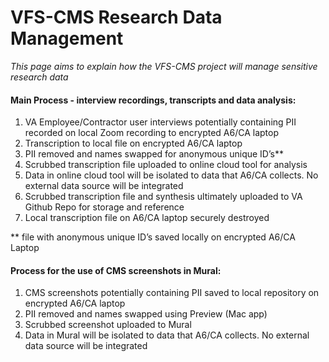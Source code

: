# VFS-CMS Research Data Management

_This page aims to explain how the VFS-CMS project will manage sensitive research data_

#### Main Process - interview recordings, transcripts and data analysis:

1. VA Employee/Contractor user interviews potentially containing PII recorded on local Zoom recording to encrypted A6/CA laptop
2. Transcription to local file on encrypted A6/CA laptop
3. PII removed and names swapped for anonymous unique ID’s**
4. Scrubbed transcription file uploaded to online cloud tool for analysis
5. Data in online cloud tool will be isolated to data that A6/CA collects. No external data source will be integrated
6. Scrubbed transcription file and synthesis ultimately uploaded to VA Github Repo for storage and reference
7. Local transcription file on A6/CA laptop securely destroyed

** file with anonymous unique ID’s saved locally on encrypted A6/CA Laptop

#### Process for the use of CMS screenshots in Mural:

1. CMS screenshots potentially containing PII saved to local repository on encrypted A6/CA laptop
2. PII removed and names swapped using Preview (Mac app)
3. Scrubbed screenshot uploaded to Mural
4. Data in Mural will be isolated to data that A6/CA collects. No external data source will be integrated

